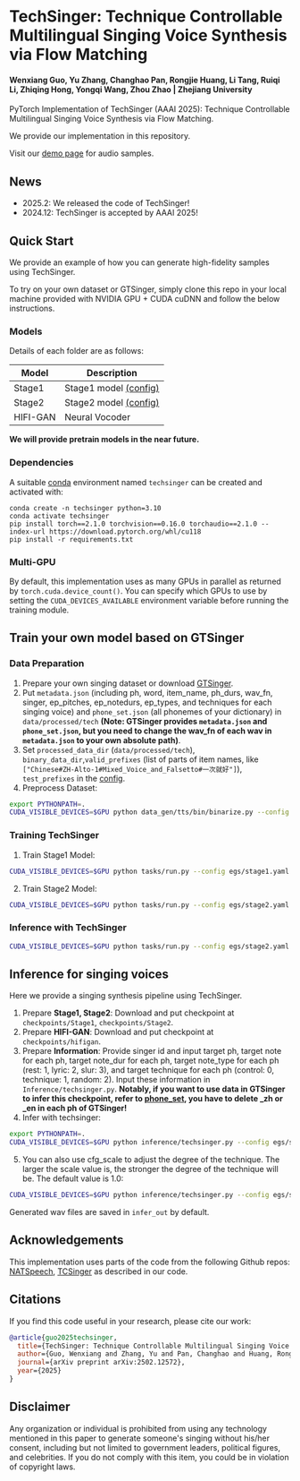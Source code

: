 # TechSinger: Technique Controllable Multilingual Singing Voice Synthesis via Flow Matching

#### Wenxiang Guo, Yu Zhang, Changhao Pan, Rongjie Huang, Li Tang, Ruiqi Li, Zhiqing Hong, Yongqi Wang, Zhou Zhao | Zhejiang University

PyTorch Implementation of TechSinger (AAAI 2025): Technique Controllable Multilingual Singing Voice Synthesis via Flow Matching.

We provide our implementation in this repository.

Visit our [demo page](https://tech-singer.github.io) for audio samples.

## News
- 2025.2: We released the code of TechSinger!
- 2024.12: TechSinger is accepted by AAAI 2025!

## Quick Start
We provide an example of how you can generate high-fidelity samples using TechSinger.

To try on your own dataset or GTSinger, simply clone this repo in your local machine provided with NVIDIA GPU + CUDA cuDNN and follow the below instructions.

### Models
Details of each folder are as follows:

| Model       |  Description                                                              | 
|-------------|--------------------------------------------------------------------------|
| Stage1 |  Stage1 model [(config)](./egs/stage1.yaml) |
| Stage2 |  Stage2 model [(config)](./egs/stage2.yaml) |
| HIFI-GAN    |  Neural Vocoder                        |
**We will provide pretrain models in the near future.**


### Dependencies

A suitable [conda](https://conda.io/) environment named `techsinger` can be created
and activated with:

```
conda create -n techsinger python=3.10
conda activate techsinger
pip install torch==2.1.0 torchvision==0.16.0 torchaudio==2.1.0 --index-url https://download.pytorch.org/whl/cu118
pip install -r requirements.txt
```

### Multi-GPU

By default, this implementation uses as many GPUs in parallel as returned by `torch.cuda.device_count()`. 
You can specify which GPUs to use by setting the `CUDA_DEVICES_AVAILABLE` environment variable before running the training module.

## Train your own model based on GTSinger

### Data Preparation 

1. Prepare your own singing dataset or download [GTSinger](https://github.com/GTSinger/GTSinger).
2. Put `metadata.json` (including ph, word, item_name, ph_durs, wav_fn, singer, ep_pitches, ep_notedurs, ep_types, and techniques for each singing voice) and `phone_set.json` (all phonemes of your dictionary) in `data/processed/tech` **(Note: GTSinger provides `metadata.json` and `phone_set.json`, but you need to change the wav_fn of each wav in `metadata.json` to your own absolute path)**.
3. Set `processed_data_dir` (`data/processed/tech`), `binary_data_dir`,`valid_prefixes` (list of parts of item names, like `["Chinese#ZH-Alto-1#Mixed_Voice_and_Falsetto#一次就好"]`), `test_prefixes` in the [config](./egs/stage1.yaml).
4. Preprocess Dataset: 

```bash
export PYTHONPATH=.
CUDA_VISIBLE_DEVICES=$GPU python data_gen/tts/bin/binarize.py --config egs/stage1.yaml
```

### Training TechSinger

1. Train Stage1 Model:
```bash
CUDA_VISIBLE_DEVICES=$GPU python tasks/run.py --config egs/stage1.yaml  --exp_name Stage1 --reset
```
2. Train Stage2 Model:
```bash
CUDA_VISIBLE_DEVICES=$GPU python tasks/run.py --config egs/stage2.yaml  --exp_name Stage2 --reset
```

### Inference with TechSinger

```bash
CUDA_VISIBLE_DEVICES=$GPU python tasks/run.py --config egs/stage2.yaml  --exp_name Stage2 --infer
```

## Inference for singing voices

Here we provide a singing synthesis pipeline using TechSinger.

1. Prepare **Stage1, Stage2**: Download and put checkpoint at `checkpoints/Stage1`, `checkpoints/Stage2`.
2. Prepare **HIFI-GAN**: Download and put checkpoint at `checkpoints/hifigan`.
3. Prepare **Information**: Provide singer id and input target ph, target note for each ph, target note_dur for each ph, target note_type for each ph (rest: 1, lyric: 2, slur: 3), and target technique for each ph (control: 0, technique: 1, random: 2). Input these information in `Inference/techsinger.py`. **Notably, if you want to use data in GTSinger to infer this checkpoint, refer to [phone_set](./ZHEN_checkpoint_phone_set.json), you have to delete _zh or _en in each ph of GTSinger!**
4. Infer with techsinger:

```bash
export PYTHONPATH=.
CUDA_VISIBLE_DEVICES=$GPU python inference/techsinger.py --config egs/stage2.yaml  --exp_name stage2 --reset
```

5. You can also use cfg_scale to adjust the degree of the technique. The larger the scale value is, the stronger the degree of the technique will be. The default value is 1.0:

```bash
CUDA_VISIBLE_DEVICES=$GPU python inference/techsinger.py --config egs/stage2.yaml  --exp_name stage2 --hparams="cfg_scale=2.0"  --reset
```

Generated wav files are saved in `infer_out` by default.<br>

## Acknowledgements

This implementation uses parts of the code from the following Github repos:
[NATSpeech](https://github.com/NATSpeech/NATSpeech),
[TCSinger](https://github.com/AaronZ345/TCSinger)
as described in our code.

## Citations ##

If you find this code useful in your research, please cite our work:
```bib
@article{guo2025techsinger,
  title={TechSinger: Technique Controllable Multilingual Singing Voice Synthesis via Flow Matching},
  author={Guo, Wenxiang and Zhang, Yu and Pan, Changhao and Huang, Rongjie and Tang, Li and Li, Ruiqi and Hong, Zhiqing and Wang, Yongqi and Zhao, Zhou},
  journal={arXiv preprint arXiv:2502.12572},
  year={2025}
}
```

## Disclaimer ##

Any organization or individual is prohibited from using any technology mentioned in this paper to generate someone's singing without his/her consent, including but not limited to government leaders, political figures, and celebrities. If you do not comply with this item, you could be in violation of copyright laws.